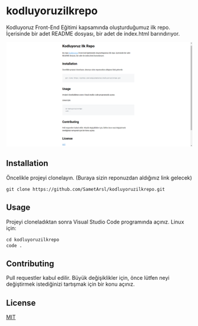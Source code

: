 # kodluyoruzilkrepo

Kodluyoruz Front-End Eğitimi kapsamında oluşturduğumuz ilk repo. İçerisinde bir adet README dosyası, bir adet de index.html barındırıyor.

![kodluyoruzilkrepo](https://raw.githubusercontent.com/Kodluyoruz/taskforce/main/git/odev1/figures/markdown.png)

## Installation

Öncelikle projeyi clonelayın. (Buraya sizin reponuzdan aldığınız link gelecek)

```
git clone https://github.com/SametArsl/kodluyoruzilkrepo.git

```

## Usage

Projeyi cloneladıktan sonra Visual Studio Code programında açınız.
Linux için:

```
cd kodluyoruzilkrepo
code .

```

## Contributing

Pull requestler kabul edilir. Büyük değişiklikler için, önce lütfen neyi değiştirmek istediğinizi tartışmak için bir konu açınız.

## License

[MIT](https://choosealicense.com/licenses/mit/)